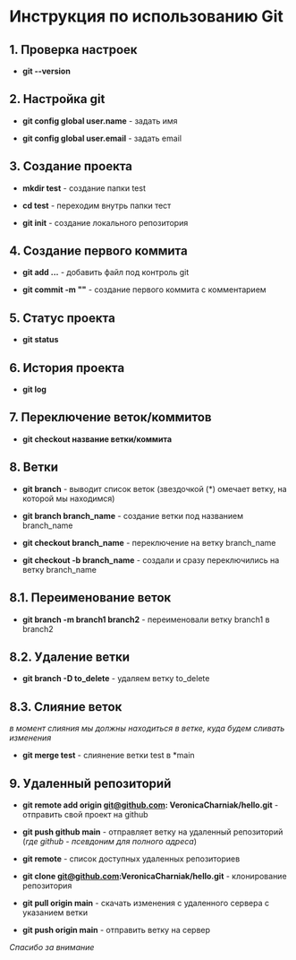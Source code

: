 # Инструкция по использованию Git

## 1. Проверка настроек

* **git --version**

## 2. Настройка git

* **git config global user.name** - задать имя

* **git config global user.email** - задать email

## 3. Создание проекта

* **mkdir test** - создание папки test

* **cd test**  - переходим внутрь папки тест

* **git init** - создание локального репозитория

## 4. Создание первого коммита

* **git add ...** - добавить файл под контроль git

* **git commit -m ""** - создание первого коммита с комментарием

## 5. Статус проекта 

* **git status**

## 6. История проекта

* **git log**

## 7. Переключение веток/коммитов 

* **git checkout название ветки/коммита**

## 8. Ветки

* **git branch** - выводит список веток (звездочкой (*) омечает ветку, на которой мы находимся)

* **git branch branch_name** - создание ветки под названием branch_name

* **git checkout branch_name** - переключение на ветку branch_name

* **git checkout -b branch_name** - создали и сразу переключились на ветку branch_name

## 8.1. Переименование веток

* **git branch -m branch1 branch2** - переименовали ветку branch1 в branch2

## 8.2. Удаление ветки

* **git branch -D to_delete** - удаляем ветку to_delete

## 8.3. Слияние веток
*в момент слияния мы должны находиться в ветке, куда будем сливать изменения* 

* **git merge test** - слиянение ветки test в *main

## 9. Удаленный репозиторий

* **git remote add origin git@github.com: VeronicaCharniak/hello.git** - отправить свой проект на github

* **git push github main** - отправляет ветку на удаленный репозиторий (*где github - псевдоним для полного адреса*)

* **git remote** - список доступных удаленных репозиториев

* **git clone git@github.com:VeronicaCharniak/hello.git** - клонирование репозитория

* **git pull origin main** - скачать изменения с удаленного сервера с указанием ветки

* **git push origin main** - отправить ветку на сервер

*Спасибо за внимание*